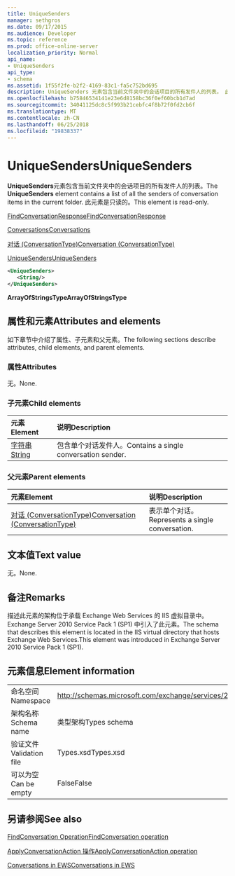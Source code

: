 ```yaml
---
title: UniqueSenders
manager: sethgros
ms.date: 09/17/2015
ms.audience: Developer
ms.topic: reference
ms.prod: office-online-server
localization_priority: Normal
api_name:
- UniqueSenders
api_type:
- schema
ms.assetid: 1f55f2fe-b2f2-4169-83c1-fa5c752bd695
description: UniqueSenders 元素包含当前文件夹中的会话项目的所有发件人的列表。 此元素是只读的。
ms.openlocfilehash: b75846534141e23e6d8158bc36f0ef60bcb1d7ad
ms.sourcegitcommit: 34041125dc8c5f993b21cebfc4f8b72f0fd2cb6f
ms.translationtype: MT
ms.contentlocale: zh-CN
ms.lasthandoff: 06/25/2018
ms.locfileid: "19838337"
---
```

# <a name="uniquesenders"></a><span data-ttu-id="1db53-104">UniqueSenders</span><span class="sxs-lookup"><span data-stu-id="1db53-104">UniqueSenders</span></span>

<span data-ttu-id="1db53-105">**UniqueSenders**元素包含当前文件夹中的会话项目的所有发件人的列表。</span><span class="sxs-lookup"><span data-stu-id="1db53-105">The **UniqueSenders** element contains a list of all the senders of conversation items in the current folder.</span></span> <span data-ttu-id="1db53-106">此元素是只读的。</span><span class="sxs-lookup"><span data-stu-id="1db53-106">This element is read-only.</span></span> 
  
[<span data-ttu-id="1db53-107">FindConversationResponse</span><span class="sxs-lookup"><span data-stu-id="1db53-107">FindConversationResponse</span></span>](findconversationresponse.md)
  
[<span data-ttu-id="1db53-108">Conversations</span><span class="sxs-lookup"><span data-stu-id="1db53-108">Conversations</span></span>](conversations-ex15websvcsotherref.md)
  
[<span data-ttu-id="1db53-109">对话 (ConversationType)</span><span class="sxs-lookup"><span data-stu-id="1db53-109">Conversation (ConversationType)</span></span>](conversation-conversationtype.md)
  
[<span data-ttu-id="1db53-110">UniqueSenders</span><span class="sxs-lookup"><span data-stu-id="1db53-110">UniqueSenders</span></span>](uniquesenders.md)
  
```XML
<UniqueSenders>
   <String/>
</UniqueSenders>
```

 <span data-ttu-id="1db53-111">**ArrayOfStringsType**</span><span class="sxs-lookup"><span data-stu-id="1db53-111">**ArrayOfStringsType**</span></span>
## <a name="attributes-and-elements"></a><span data-ttu-id="1db53-112">属性和元素</span><span class="sxs-lookup"><span data-stu-id="1db53-112">Attributes and elements</span></span>

<span data-ttu-id="1db53-113">如下章节中介绍了属性、子元素和父元素。</span><span class="sxs-lookup"><span data-stu-id="1db53-113">The following sections describe attributes, child elements, and parent elements.</span></span>
  
### <a name="attributes"></a><span data-ttu-id="1db53-114">属性</span><span class="sxs-lookup"><span data-stu-id="1db53-114">Attributes</span></span>

<span data-ttu-id="1db53-115">无。</span><span class="sxs-lookup"><span data-stu-id="1db53-115">None.</span></span>
  
### <a name="child-elements"></a><span data-ttu-id="1db53-116">子元素</span><span class="sxs-lookup"><span data-stu-id="1db53-116">Child elements</span></span>

|<span data-ttu-id="1db53-117">**元素**</span><span class="sxs-lookup"><span data-stu-id="1db53-117">**Element**</span></span>|<span data-ttu-id="1db53-118">**说明**</span><span class="sxs-lookup"><span data-stu-id="1db53-118">**Description**</span></span>|
|:-----|:-----|
|[<span data-ttu-id="1db53-119">字符串</span><span class="sxs-lookup"><span data-stu-id="1db53-119">String</span></span>](string.md) <br/> |<span data-ttu-id="1db53-120">包含单个对话发件人。</span><span class="sxs-lookup"><span data-stu-id="1db53-120">Contains a single conversation sender.</span></span>  <br/> |
   
### <a name="parent-elements"></a><span data-ttu-id="1db53-121">父元素</span><span class="sxs-lookup"><span data-stu-id="1db53-121">Parent elements</span></span>

|<span data-ttu-id="1db53-122">**元素**</span><span class="sxs-lookup"><span data-stu-id="1db53-122">**Element**</span></span>|<span data-ttu-id="1db53-123">**说明**</span><span class="sxs-lookup"><span data-stu-id="1db53-123">**Description**</span></span>|
|:-----|:-----|
|[<span data-ttu-id="1db53-124">对话 (ConversationType)</span><span class="sxs-lookup"><span data-stu-id="1db53-124">Conversation (ConversationType)</span></span>](conversation-conversationtype.md) <br/> |<span data-ttu-id="1db53-125">表示单个对话。</span><span class="sxs-lookup"><span data-stu-id="1db53-125">Represents a single conversation.</span></span>  <br/> |
   
## <a name="text-value"></a><span data-ttu-id="1db53-126">文本值</span><span class="sxs-lookup"><span data-stu-id="1db53-126">Text value</span></span>

<span data-ttu-id="1db53-127">无。</span><span class="sxs-lookup"><span data-stu-id="1db53-127">None.</span></span>
  
## <a name="remarks"></a><span data-ttu-id="1db53-128">备注</span><span class="sxs-lookup"><span data-stu-id="1db53-128">Remarks</span></span>

<span data-ttu-id="1db53-129">描述此元素的架构位于承载 Exchange Web Services 的 IIS 虚拟目录中。Exchange Server 2010 Service Pack 1 (SP1) 中引入了此元素。</span><span class="sxs-lookup"><span data-stu-id="1db53-129">The schema that describes this element is located in the IIS virtual directory that hosts Exchange Web Services.This element was introduced in Exchange Server 2010 Service Pack 1 (SP1).</span></span>
  
## <a name="element-information"></a><span data-ttu-id="1db53-130">元素信息</span><span class="sxs-lookup"><span data-stu-id="1db53-130">Element information</span></span>

|||
|:-----|:-----|
|<span data-ttu-id="1db53-131">命名空间</span><span class="sxs-lookup"><span data-stu-id="1db53-131">Namespace</span></span>  <br/> |http://schemas.microsoft.com/exchange/services/2006/types  <br/> |
|<span data-ttu-id="1db53-132">架构名称</span><span class="sxs-lookup"><span data-stu-id="1db53-132">Schema name</span></span>  <br/> |<span data-ttu-id="1db53-133">类型架构</span><span class="sxs-lookup"><span data-stu-id="1db53-133">Types schema</span></span>  <br/> |
|<span data-ttu-id="1db53-134">验证文件</span><span class="sxs-lookup"><span data-stu-id="1db53-134">Validation file</span></span>  <br/> |<span data-ttu-id="1db53-135">Types.xsd</span><span class="sxs-lookup"><span data-stu-id="1db53-135">Types.xsd</span></span>  <br/> |
|<span data-ttu-id="1db53-136">可以为空</span><span class="sxs-lookup"><span data-stu-id="1db53-136">Can be empty</span></span>  <br/> |<span data-ttu-id="1db53-137">False</span><span class="sxs-lookup"><span data-stu-id="1db53-137">False</span></span>  <br/> |
   
## <a name="see-also"></a><span data-ttu-id="1db53-138">另请参阅</span><span class="sxs-lookup"><span data-stu-id="1db53-138">See also</span></span>



[<span data-ttu-id="1db53-139">FindConversation Operation</span><span class="sxs-lookup"><span data-stu-id="1db53-139">FindConversation operation</span></span>](findconversation-operation.md)
  
[<span data-ttu-id="1db53-140">ApplyConversationAction 操作</span><span class="sxs-lookup"><span data-stu-id="1db53-140">ApplyConversationAction operation</span></span>](applyconversationaction-operation.md)


[<span data-ttu-id="1db53-141">Conversations in EWS</span><span class="sxs-lookup"><span data-stu-id="1db53-141">Conversations in EWS</span></span>](http://msdn.microsoft.com/library/91e64629-db6c-4c94-9dcb-d386232e8467%28Office.15%29.aspx)

